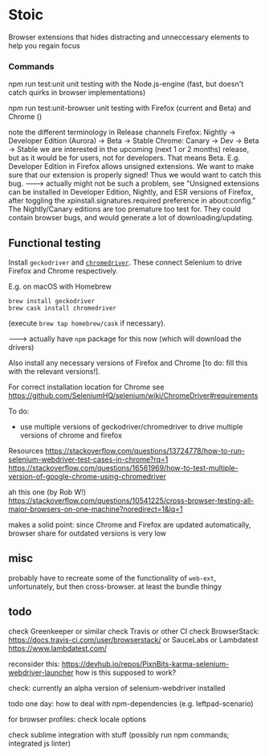 # Stoic
Browser extensions that hides distracting and unneccessary elements to help you regain focus

### Commands
npm run test:unit
unit testing with the Node.js-engine (fast, but doesn't catch quirks in browser implementations)

npm run test:unit-browser
unit testing with Firefox (current and Beta) and Chrome ()

note the different terminology in Release channels
Firefox: Nightly -> Developer Edition (Aurora) -> Beta -> Stable
Chrome: Canary -> Dev -> Beta -> Stable
we are interested in the upcoming (next 1 or 2 months) release, but as it would be for users, not for developers. That means Beta. E.g. Developer Edition in Firefox allows unsigned extensions. We want to make sure that our extension is properly signed! Thus we would want to catch this bug.
    ---> actually might not be such a problem, see
    "Unsigned extensions can be installed in Developer Edition, Nightly, and ESR versions of Firefox, after toggling the xpinstall.signatures.required preference in about:config."
The Nightly/Canary editions are too premature too test for. They could contain browser bugs, and would generate a lot of downloading/updating.


## Functional testing
Install `geckodriver` and [`chromedriver`](https://github.com/SeleniumHQ/selenium/wiki/ChromeDriver). These connect Selenium to drive Firefox and Chrome respectively.

E.g. on macOS with Homebrew

    brew install geckodriver
    brew cask install chromedriver

(execute `brew tap homebrew/cask` if necessary).

---> actually have `npm` package for this now (which will download the drivers)

Also install any necessary versions of Firefox and Chrome [to do: fill this with the relevant versions!].

For correct installation location for Chrome see https://github.com/SeleniumHQ/selenium/wiki/ChromeDriver#requirements

To do: 
- use multiple versions of geckodriver/chromedriver to drive multiple versions of chrome and firefox

Resources
https://stackoverflow.com/questions/13724778/how-to-run-selenium-webdriver-test-cases-in-chrome?rq=1
https://stackoverflow.com/questions/16561969/how-to-test-multiple-version-of-google-chrome-using-chromedriver

ah this one (by Rob W!)
https://stackoverflow.com/questions/10541225/cross-browser-testing-all-major-browsers-on-one-machine?noredirect=1&lq=1

makes a solid point: since Chrome and Firefox are updated automatically, browser share for outdated versions is very low

## misc
probably have to recreate some of the functionality of `web-ext`, unfortunately, but then cross-browser.
at least the bundle thingy

## todo
check Greenkeeper or similar
check Travis or other CI
check BrowserStack: https://docs.travis-ci.com/user/browserstack/ or SauceLabs or Lambdatest https://www.lambdatest.com/

reconsider this: https://devhub.io/repos/PixnBits-karma-selenium-webdriver-launcher
how is this supposed to work?

check: currently an alpha version of selenium-webdriver installed

todo one day: how to deal with npm-dependencies (e.g. leftpad-scenario)

for browser profiles: check locale options

check sublime integration with stuff (possibly run npm commands; integrated js linter)